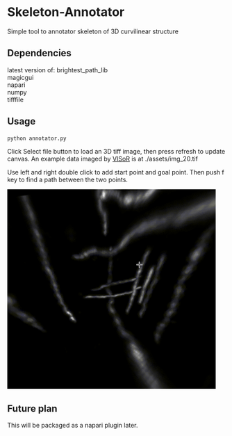 # Skeleton-Annotator
Simple tool to annotator skeleton of 3D curvilinear structure


## Dependencies
latest version of:
brightest_path_lib \
magicgui \
napari \
numpy \
tifffile

## Usage
```
python annotator.py
```
Click Select file button to load an 3D tiff image, then press refresh to update canvas. An example data imaged by [VISoR](https://www.nature.com/articles/s41587-021-00986-5) is at ./assets/img_20.tif

Use left and right double click to add start point and goal point. Then push f key to find a path between the two points.

<img src="assets/demo.gif" width="480">

## Future plan
This will be packaged as a napari plugin later.
